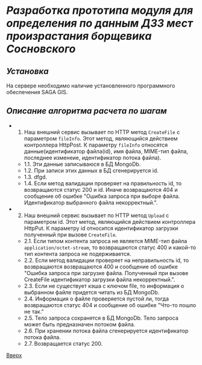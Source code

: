 # ___Разработка прототипа модуля для определения по данным ДЗЗ мест произрастания борщевика Сосновского___

## _Установка_
На сервере необходимо наличие установленного программного обеспечения SAGA GIS.

## _Описание алгоритма расчета по шагам_
- 1. Наш внешний сервис вызывает по HTTP метод `CreateFile` с параметром `fileInfo`. Этот метод, являющийся действием контроллера HttpPost. К параметру `fileInfo` относятся данные(идентификатор файла(id), имя файла, MIME-тип файла, последнее изменеие, идентификатор потока файла).
	- 1.1. Эти данные записываюся в БД MongoDb.
	- 1.2. При записи этих данных в БД сгенерируется id.
	- 1.3. dfgd.
	- 1.4. Если метод валидации проверяет на правильность id, то возвращаются статус 200 и id. Иначе возвращаются 404 и сообщение об ошибке "Ошибка запроса при выборе файла. Идентификатор выбранного файла некорректный.".
- 2. Наш внешний сервис вызывает по HTTP метод `Upload` с параметром id. Этот метод, являющийся действием контроллера HttpPut. К параметру id относится идентификатор загрузки полученный при вызове `CreateFile`.
	- 2.1. Если типом контента запроса не является MIME-тип файла `application/octet-stream`, то возвращаются статус 400 и какой-то тип контента запроса не подерживается.
	- 2.2. Если метод валидации проверяет на неправильность id, то возвращаются возвращаются 400 и сообщение об ошибке "Ошибка запроса при загрузке файла. Полученный при вызове CreateFile идентификатор загрузки файла некорректный.".
	- 2.3. Если не существует кэша с ключом file, то информация о выбранном файле придется читать из БД MongoDb.
	- 2.4. Информация о файле проверяется пустой ли, тогда возвращаются статус 404 и сообщение об ошибке "Что-то пошло не так."
	- 2.5. Тело запроса сохранятся в БД MongoDb. Тело запроса может быть предназначен потоком файла.
	- 2.6. При хранении потока файла сгенерируется идентификатор потока файла.
	- 2.7. Возвращается статус 200.


[Вверх](#разработка-прототипа-модуля-для-определения-по-данным-ДЗЗ-мест-произрастания-борщевика-сосновского)